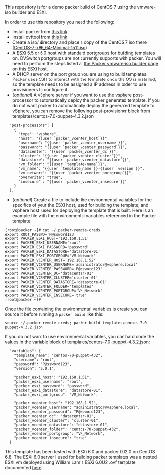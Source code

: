 This repository is for a demo packer build of CentOS 7 using the vmware-iso builder and ESXi.

In order to use this repository you need the following:
* Install packer from [this link](https://www.packer.io/downloads.html)
* Install ovftool from [this link](https://my.vmware.com/web/vmware/details?productId=353&downloadGroup=OVFTOOL400)
* Create a iso/ directory and place a copy of the CentOS 7 iso there ([CentOS-7-x86_64-Minimal-1511.iso](http://ftp.usf.edu/pub/centos/7/isos/x86_64/CentOS-7-x86_64-Minimal-1511.iso))
* A ESXi 5.5 or 6.0 host with standard portgroups for building templates on. DVSwitch portgroups are not currently supports with packer. You will need to perform the steps listed at [the Packer vmware-iso builder page](https://www.packer.io/docs/builders/vmware-iso.html#building-on-a-remote-vsphere-hypervisor) on this ESXi host.
* A DHCP server on the port group you are using to build templates. Packer uses SSH to interact with the template once the OS is installed, so the template needs to be assigned a IP address in order to use provisioners to configure it.
* (*optional*) A vSphere server if you want to use the vsphere post-processor to automatically deploy the packer generated template. If you do not want packer to automatically deploy the generated template to vSphere, you can remove the following post-provisioner block from templates/centos-7.0-puppet-4.3.2.json
```
  "post-processors": [
    {
      "type": "vsphere",
      "host": "{{user `packer_vcenter_host`}}",
      "username": "{{user `packer_vcenter_username`}}",
      "password": "{{user `packer_vcenter_password`}}",
      "datacenter": "{{user `packer_vcenter_dc`}}",
      "cluster": "{{user `packer_vcenter_cluster`}}",
      "datastore": "{{user `packer_vcenter_datastore`}}",
      "vm_folder": "{{user `template-name`}}",
      "vm_name": "{{user `template_name`}}-{{user `version`}}",
      "vm_network": "{{user `packer_vcenter_portgroup`}}",
      "overwrite": "true",
      "insecure" : "{{user `packer_vcenter_insecure`}}"
    }
  ],
```

* (*optional*) Create a file to include the environmental variables for the specifics of your the ESXi host, used for building the template, and vsphere host ,used for deploying the template that is built. Here is an example file with the environmental variables referenced in the Packer template:
```
[root@packer ~]# cat ~/.packer-remote-creds 
export ROOT_PASSWD='P@ssword123'
export PACKER_ESXI_HOST='192.168.1.51'
export PACKER_ESXI_USERNAME='root'
export PACKER_ESXI_PASSWORD='password'
export PACKER_ESXI_DATASTORE='datastore-01'
export PACKER_ESXI_PORTGROUP='VM_Network'
export PACKER_VCENTER_HOST='192.168.1.52'
export PACKER_VCENTER_USERNAME='administrator@vsphere.local'
export PACKER_VCENTER_PASSWORD='P@ssword123'
export PACKER_VCENTER_DC='datacenter-01'
export PACKER_VCENTER_CLUSTER='cluster-01'
export PACKER_VCENTER_DATASTORE='datastore-01'
export PACKER_VCENTER_FOLDER='templates'
export PACKER_VCENTER_PORTGROUP='VM_Network'
export PACKER_VCENTER_INSECURE='true'
[root@packer ~]# 
```
Once the file containing the environmental variables is create you can source it before running a `packer build` like this:
```
source ~/.packer-remote-creds; packer build templates/centos-7.0-puppet-4.3.2.json
```
If you do not want to use environmental variables, you can hard code the values in the variable block of templates/centos-7.0-puppet-4.3.2.json:
```
  "variables": {
    "template_name": "centos-70-puppet-432",
    "username": "root",
    "password": "P@ssword123",
    "version": "0.0.1",

    "packer_esxi_host": "192.168.1.51",
    "packer_esxi_username": "root",
    "packer_esxi_password": "password",
    "packer_esxi_datastore": "datastore-01",
    "packer_esxi_portgroup": "VM_Network",

    "packer_vcenter_host": "192.168.1.52",
    "packer_vcenter_username": "administrator@vsphere.local",
    "packer_vcenter_password": "P@ssword123",
    "packer_vcenter_dc": "datacenter-01",
    "packer_vcenter_cluster": "cluster-01",
    "packer_vcenter_datastore": "datastore-01",
    "packer_vcenter_folder": "centos-70-puppet-432",
    "packer_vcenter_portgroup": "VM_Network",
    "packer_vcenter_insecure": "true"
  }  
```

This template has been tested with ESXi 6.0 and packer 0.12.0 on CentOS 6.8.
The ESXi 6.0 server I used for building packer templates was a nested ESXi vm deployed using William Lam's ESXi 6.0U2 .ovf template documented [here](http://www.virtuallyghetto.com/2015/12/deploying-nested-esxi-is-even-easier-now-with-the-esxi-virtual-appliance.html).


